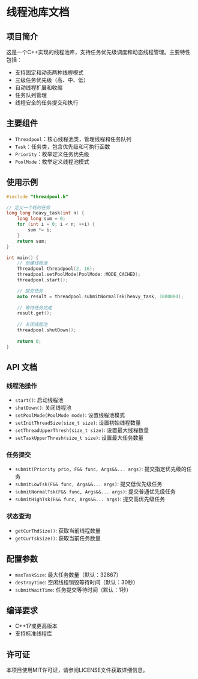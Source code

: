 # 线程池库文档

## 项目简介
这是一个C++实现的线程池库，支持任务优先级调度和动态线程管理。主要特性包括：
- 支持固定和动态两种线程模式
- 三级任务优先级（高、中、低）
- 自动线程扩展和收缩
- 任务队列管理
- 线程安全的任务提交和执行

## 主要组件
- `Threadpool`：核心线程池类，管理线程和任务队列
- `Task`：任务类，包含优先级和可执行函数
- `Priority`：枚举定义任务优先级
- `PoolMode`：枚举定义线程池模式

## 使用示例
```cpp
#include "threadpool.h"

// 定义一个耗时任务
long long heavy_task(int n) {
    long long sum = 0;
    for (int i = 0; i < n; ++i) {
        sum *= i;
    }
    return sum;
}

int main() {
    // 创建线程池
    Threadpool threadpool(2, 16);
    threadpool.setPoolMode(PoolMode::MODE_CACHED);
    threadpool.start();

    // 提交任务
    auto result = threadpool.submitNormalTsk(heavy_task, 1000000);
    
    // 等待任务完成
    result.get();
    
    // 关闭线程池
    threadpool.shutDown();
    
    return 0;
}
```

## API 文档

### 线程池操作
- `start()`: 启动线程池
- `shutDown()`: 关闭线程池
- `setPoolMode(PoolMode mode)`: 设置线程池模式
- `setInitThreadSize(size_t size)`: 设置初始线程数量
- `setThreadUpperThresh(size_t size)`: 设置最大线程数量
- `setTaskUpperThresh(size_t size)`: 设置最大任务数量

### 任务提交
- `submit(Priority prio, F&& func, Args&&... args)`: 提交指定优先级的任务
- `submitLowTsk(F&& func, Args&&... args)`: 提交低优先级任务
- `submitNormalTsk(F&& func, Args&&... args)`: 提交普通优先级任务
- `submitHighTsk(F&& func, Args&&... args)`: 提交高优先级任务

### 状态查询
- `getCurThdSize()`: 获取当前线程数量
- `getCurTskSize()`: 获取当前任务数量

## 配置参数
- `maxTaskSize`: 最大任务数量（默认：32867）
- `destroyTime`: 空闲线程销毁等待时间（默认：30秒）
- `submitWaitTime`: 任务提交等待时间（默认：1秒）

## 编译要求
- C++17或更高版本
- 支持标准线程库

## 许可证
本项目使用MIT许可证，请参阅LICENSE文件获取详细信息。